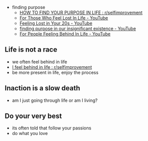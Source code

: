 - finding purpose
	- [HOW TO FIND YOUR PURPOSE IN LIFE : r/selfimprovement](https://www.reddit.com/r/selfimprovement/comments/aogp3y/how_to_find_your_purpose_in_life/)
	- [For Those Who Feel Lost In Life - YouTube](https://www.youtube.com/watch?v=-0ucSsLPCtE)
	- [Feeling Lost in Your 20s - YouTube](https://www.youtube.com/watch?v=6FI0CV7M-W8&t=31s)
	- [finding purpose in our insignificant existence - YouTube](https://www.youtube.com/watch?v=qjvARuTSjqE&t=123s)
	- [For People Feeling Behind In Life - YouTube](https://www.youtube.com/watch?v=eac-_ys_f_Q)

## Life is not a race
- we often feel behind in life
- [I feel behind in life : r/selfimprovement](https://www.reddit.com/r/selfimprovement/comments/128fwx0/i_feel_behind_in_life/)
- be more present in life, enjoy the process

## Inaction is a slow death
- am I just going through life or am I living?

## Do your very best
- its often told that follow your passions
- do what you love
